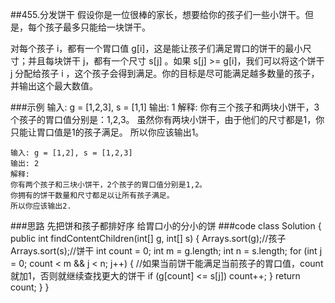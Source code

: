 ##455.分发饼干
假设你是一位很棒的家长，想要给你的孩子们一些小饼干。但是，每个孩子最多只能给一块饼干。

对每个孩子 i，都有一个胃口值 g[i]，这是能让孩子们满足胃口的饼干的最小尺寸；并且每块饼干 j，都有一个尺寸 s[j] 。如果 s[j] >= g[i]，我们可以将这个饼干 j 分配给孩子 i ，这个孩子会得到满足。你的目标是尽可能满足越多数量的孩子，并输出这个最大数值。


###示例
    输入: g = [1,2,3], s = [1,1]
    输出: 1
    解释: 
    你有三个孩子和两块小饼干，3个孩子的胃口值分别是：1,2,3。
    虽然你有两块小饼干，由于他们的尺寸都是1，你只能让胃口值是1的孩子满足。
    所以你应该输出1。
    
    输入: g = [1,2], s = [1,2,3]
    输出: 2
    解释: 
    你有两个孩子和三块小饼干，2个孩子的胃口值分别是1,2。
    你拥有的饼干数量和尺寸都足以让所有孩子满足。
    所以你应该输出2.
    
###思路
    先把饼和孩子都排好序
    给胃口小的分小的饼
###code
    class Solution {
        public int findContentChildren(int[] g, int[] s) {
            Arrays.sort(g);//孩子
            Arrays.sort(s);//饼干
            int count = 0;
            int m = g.length;
            int n = s.length;
            for (int j = 0; count < m && j < n; j++) {
                //如果当前饼干能满足当前孩子的胃口值，count就加1，否则就继续查找更大的饼干
                if (g[count] <= s[j])
                    count++;
            }
            return count;
        }
    }